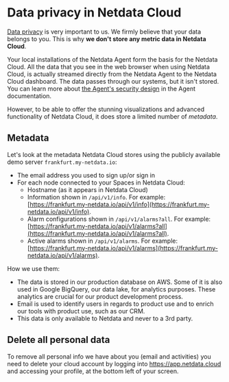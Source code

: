 # Data privacy in Netdata Cloud

[Data privacy](https://netdata.cloud/privacy/) is very important to us. We firmly believe that your data belongs to
you. This is why **we don't store any metric data in Netdata Cloud**.

Your local installations of the Netdata Agent form the basis for the Netdata Cloud. All the data that you see in the web browser when using Netdata Cloud, is actually streamed directly from the Netdata Agent to the Netdata Cloud dashboard.
The data passes through our systems, but it isn't stored. You can learn more about [the Agent's security design](https://github.com/netdata/netdata/blob/master/docs/netdata-security.md) in the Agent documentation.

However, to be able to offer the stunning visualizations and advanced functionality of Netdata Cloud, it does store a limited number of _metadata_.

## Metadata

Let's look at the metadata Netdata Cloud stores using the publicly available demo server `frankfurt.my-netdata.io`:

- The email address you used to sign up/or sign in
- For each node connected to your Spaces in Netdata Cloud:
  - Hostname (as it appears in Netdata Cloud)
  - Information shown in `/api/v1/info`. For example: [https://frankfurt.my-netdata.io/api/v1/info](https://frankfurt.my-netdata.io/api/v1/info).
  - Alarm configurations shown in `/api/v1/alarms?all`. For example: [https://frankfurt.my-netdata.io/api/v1/alarms?all](https://frankfurt.my-netdata.io/api/v1/alarms?all).
  - Active alarms shown in `/api/v1/alarms`. For example: [https://frankfurt.my-netdata.io/api/v1/alarms](https://frankfurt.my-netdata.io/api/v1/alarms).

How we use them:

- The data is stored in our production database on AWS. Some of it is also used in Google BigQuery, our data lake, for analytics purposes. These analytics are crucial for our product development process.
- Email is used to identify users in regards to product use and to enrich our tools with product use, such as our CRM. 
- This data is only available to Netdata and never to a 3rd party.

## Delete all personal data

To remove all personal info we have about you (email and activities) you need to delete your cloud account by logging into https://app.netdata.cloud and accessing your profile, at the bottom left of your screen.
